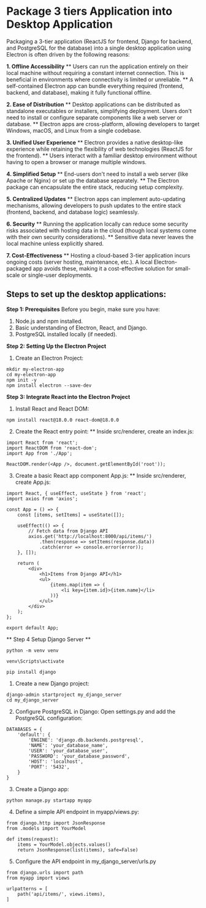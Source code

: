 # Package 3 tiers Application into Desktop Application

Packaging a 3-tier application (ReactJS for frontend, Django for backend, and PostgreSQL for the database) into a single desktop application using Electron is often driven by the following reasons:

**1. Offline Accessibility**
** Users can run the application entirely on their local machine without requiring a constant internet connection. This is beneficial in environments where connectivity is limited or unreliable.
** A self-contained Electron app can bundle everything required (frontend, backend, and database), making it fully functional offline.

**2. Ease of Distribution**
** Desktop applications can be distributed as standalone executables or installers, simplifying deployment. Users don't need to install or configure separate components like a web server or database.
** Electron apps are cross-platform, allowing developers to target Windows, macOS, and Linux from a single codebase.

**3. Unified User Experience**
** Electron provides a native desktop-like experience while retaining the flexibility of web technologies (ReactJS for the frontend).
** Users interact with a familiar desktop environment without having to open a browser or manage multiple windows.

**4. Simplified Setup**
** End-users don't need to install a web server (like Apache or Nginx) or set up the database separately. 
** The Electron package can encapsulate the entire stack, reducing setup complexity.

**5. Centralized Updates**
** Electron apps can implement auto-updating mechanisms, allowing developers to push updates to the entire stack (frontend, backend, and database logic) seamlessly.

**6. Security**
** Running the application locally can reduce some security risks associated with hosting data in the cloud (though local systems come with their own security considerations).
** Sensitive data never leaves the local machine unless explicitly shared.

**7. Cost-Effectiveness**
** Hosting a cloud-based 3-tier application incurs ongoing costs (server hosting, maintenance, etc.). A local Electron-packaged app avoids these, making it a cost-effective solution for small-scale or single-user deployments.

## Steps to set up the desktop applications:

**Step 1: Prerequisites**
Before you begin, make sure you have:

1) Node.js and npm installed.
2) Basic understanding of Electron, React, and Django.
3) PostgreSQL installed locally (if needed).

**Step 2: Setting Up the Electron Project**
1) Create an Electron Project:
````
mkdir my-electron-app
cd my-electron-app
npm init -y
npm install electron --save-dev
````
**Step 3: Integrate React into the Electron Project**
1) Install React and React DOM:
````
npm install react@18.0.0 react-dom@18.0.0
````
2) Create the React entry point:
** Inside src/renderer, create an index.js:
````
import React from 'react';
import ReactDOM from 'react-dom';
import App from './App';

ReactDOM.render(<App />, document.getElementById('root'));
````
3) Create a basic React app component App.js:
** Inside src/renderer, create App.js:
````
import React, { useEffect, useState } from 'react';
import axios from 'axios';

const App = () => {
    const [items, setItems] = useState([]);

    useEffect(() => {
        // Fetch data from Django API
        axios.get('http://localhost:8000/api/items/')
            .then(response => setItems(response.data))
            .catch(error => console.error(error));
    }, []);

    return (
        <div>
            <h1>Items from Django API</h1>
            <ul>
                {items.map(item => (
                    <li key={item.id}>{item.name}</li>
                ))}
            </ul>
        </div>
    );
};

export default App;
````
** Step 4 Setup Django Server **
````
python -m venv venv
````
````
venv\Scripts\activate
````
````
pip install django
````
1) Create a new Django project:
````
django-admin startproject my_django_server
cd my_django_server
````
2) Configure PostgreSQL in Django:
Open settings.py and add the PostgreSQL configuration:
````
DATABASES = {
    'default': {
        'ENGINE': 'django.db.backends.postgresql',
        'NAME': 'your_database_name',
        'USER': 'your_database_user',
        'PASSWORD': 'your_database_password',
        'HOST': 'localhost',
        'PORT': '5432',
    }
}
````
3) Create a Django app:
````
python manage.py startapp myapp
````
4) Define a simple API endpoint in myapp/views.py:
````
from django.http import JsonResponse
from .models import YourModel

def items(request):
    items = YourModel.objects.values()
    return JsonResponse(list(items), safe=False)
````
5) Configure the API endpoint in my_django_server/urls.py
````
from django.urls import path
from myapp import views

urlpatterns = [
    path('api/items/', views.items),
]
````
